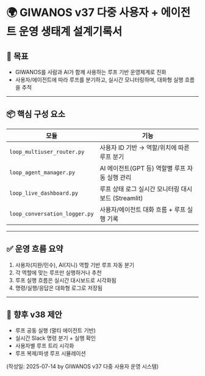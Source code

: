 # 🌍 GIWANOS v37 다중 사용자 + 에이전트 운영 생태계 설계기록서

## 🎯 목표
- GIWANOS를 사람과 AI가 함께 사용하는 루프 기반 운영체계로 진화
- 사용자/에이전트에 따라 루프를 분기하고, 실시간 모니터링하며, 대화형 실행 흐름을 추적

---

## 📦 핵심 구성 요소

| 모듈 | 기능 |
|------|------|
| `loop_multiuser_router.py` | 사용자 ID 기반 → 역할/위치에 따른 루프 분기 |
| `loop_agent_manager.py` | AI 에이전트(GPT 등) 역할별 루프 자동 실행 관리 |
| `loop_live_dashboard.py` | 루프 상태 로그 실시간 모니터링 대시보드 (Streamlit) |
| `loop_conversation_logger.py` | 사용자/에이전트 대화 흐름 + 루프 실행 기록 |

---

## ✅ 운영 흐름 요약

1. 사용자(지완/민수), AI(지니) 역할 기반 루프 자동 분기
2. 각 역할에 맞는 루프만 실행하거나 추천
3. 루프 실행 흐름은 실시간 대시보드로 시각화됨
4. 명령/실행/응답은 대화형 로그로 저장됨

---

## 🔮 향후 v38 제안

- 루프 공동 실행 (멀티 에이전트 기반)
- 실시간 Slack 명령 분기 + 실행 확인
- 사용자별 루프 트리 시각화
- 루프 복제/파생 루프 시뮬레이션

(작성일: 2025-07-14 by GIWANOS v37 다중 사용자 운영 시스템)